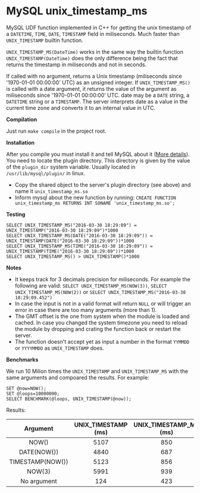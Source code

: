 # MySQL unix_timestamp_ms

MySQL UDF function implemented in C++ for getting the unix timestamp of a `DATETIME`, `TIME`, `DATE`, `TIMESTAMP` field in miliseconds. Much faster than `UNIX_TIMESTAMP` builtin function.

`UNIX_TIMESTAMP_MS(DateTime)` works in the same way the builtin function `UNIX_TIMESTAMP(DateTime)` does the only difference being the fact that returns the timestamp in miliseconds and not in seconds. 

If called with no argument, returns a Unix timestamp (miliseconds since '1970-01-01 00:00:00' UTC) as an unsigned integer. If `UNIX_TIMESTAMP_MS()` is called with a date argument, it returns the value of the argument as miliseconds since '1970-01-01 00:00:00' UTC. date may be a `DATE` string, a `DATETIME` string or a `TIMESTAMP`. The server interprets date as a value in the current time zone and converts it to an internal value in UTC. 

**Compilation**

Just run `make compile` in the project root.

**Installation**

After you compile you must install it and tell MySQL about it ([More details][1]). You need to locate the plugin directory. This directory is given by the value of the `plugin_dir` system variable. Usually located in `/usr/lib/mysql/plugin/` in linux.
 
- Copy the shared object to the server's plugin directory (see above) and name it `unix_timestamp_ms.so`
- Inform mysql about the new function by running: `CREATE FUNCTION unix_timestamp_ms RETURNS INT SONAME 'unix_timestamp_ms.so';`

**Testing**

```
SELECT UNIX_TIMESTAMP_MS("2016-03-30 18:29:09") = UNIX_TIMESTAMP("2016-03-30 18:29:09")*1000
SELECT UNIX_TIMESTAMP_MS(DATE("2016-03-30 18:29:09")) = UNIX_TIMESTAMP(DATE("2016-03-30 18:29:09"))*1000 
SELECT UNIX_TIMESTAMP_MS(TIME("2016-03-30 18:29:09")) = UNIX_TIMESTAMP(TIME("2016-03-30 18:29:09"))*1000
SELECT UNIX_TIMESTAMP_MS() > UNIX_TIMESTAMP()*1000
```

**Notes**

- It keeps track for 3 decimals precision for miliseconds. For example the following are valid: `SELECT UNIX_TIMESTAMP_MS(NOW(3))`, `SELECT UNIX_TIMESTAMP_MS(NOW(2))` or `SELECT UNIX_TIMESTAMP_MS("2016-03-30 18:29:09.452")`
- In case the input is not in a valid format will return `NULL` or will trigger an error in case there are too many arguments (more than 1).
- The GMT offset is the one from system when the module is loaded and cached. In case you changed the system timezone you need to reload the module by dropping and crating the function back or restart the server.
- The function doesn't accept yet as input a number in the format `YYMMDD` or `YYYYMMDD` as `UNIX_TIMESTAMP` does.

**Benchmarks**

We run 10 Milion times the `UNIX_TIMESTAMP` and `UNIX_TIMESTAMP_MS` with the same arguments and compoared the results. For example:

```
SET @now=NOW();
SET @loops=10000000;
SELECT BENCHMARK(@loops, UNIX_TIMESTAMP(@now));
```

Results:

|Argument            | UNIX_TIMESTAMP (ms)   | UNIX_TIMESTAMP_MS (ms) |
|:------------------:|:---------------------:|:----------------------:|
| NOW()              | 5107 				 | 850                    |
| DATE(NOW())        | 4840                  | 687                    |
| TIMESTAMP(NOW())   | 5123                  | 856                    |
| NOW(3)             | 5991                  | 939   				  |
| No argument        | 124                   | 423                    |


[1]:http://dev.mysql.com/doc/refman/5.7/en/udf-compiling.html

